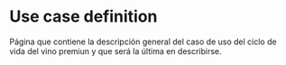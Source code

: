 # Use case definition

Página que contiene la descripción general del caso de uso del ciclo de vida del vino premiun y que será la última en describirse.